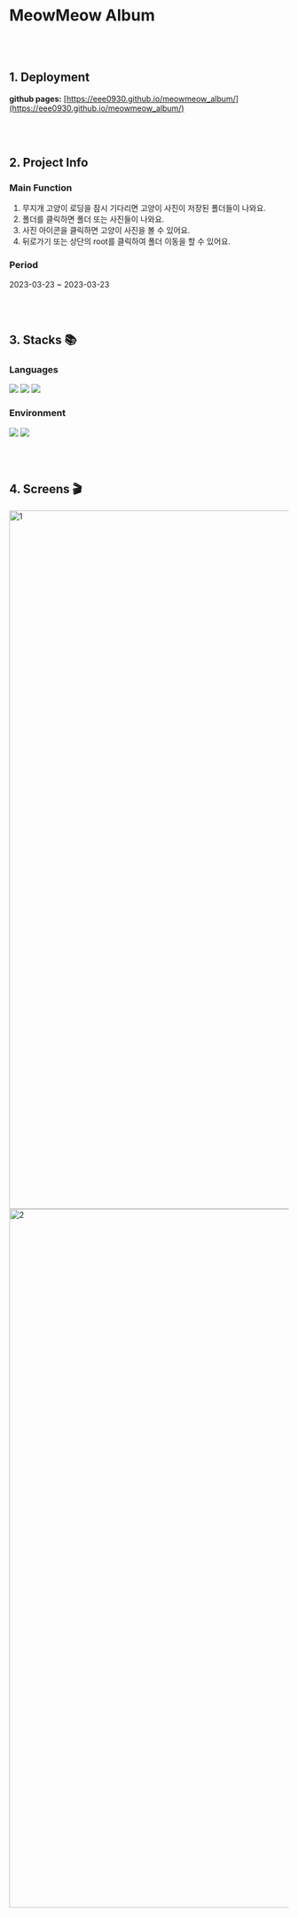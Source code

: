 # MeowMeow Album

<br><br>

## 1. Deployment
**github pages:** [https://eee0930.github.io/meowmeow_album/](https://eee0930.github.io/meowmeow_album/)

<br><br>

## 2. Project Info
### Main Function
1. 무지개 고양이 로딩을 잠시 기다리면 고양이 사진이 저장된 폴더들이 나와요.
2. 폴더를 클릭하면 폴더 또는 사진들이 나와요.
3. 사진 아이콘을 클릭하면 고양이 사진을 볼 수 있어요.
4. 뒤로가기 또는 상단의 root를 클릭하여 폴더 이동을 할 수 있어요.

### Period
2023-03-23 ~ 2023-03-23

<br><br>

## 3. Stacks 📚
### Languages
<div>
<img src="https://img.shields.io/badge/JavaScript-ffae00?style=for-the-badge&logo=javascript&logoColor=ffffff"/>
<img src="https://img.shields.io/badge/HTML-333333?style=for-the-badge&logo=html&logoColor=61DAFB"/>
<img src="https://img.shields.io/badge/CSS-DB7093?style=for-the-badge&logo=css&logoColor=white"/>
</div>

### Environment
<div>
<img src="https://img.shields.io/badge/Visual Studio Code-007ACC?style=for-the-badge&logo=visualstudiocode&logoColor=white"/>
<img src="https://img.shields.io/badge/GitHub-181717?style=for-the-badge&logo=github&logoColor=white"/>
</div>

<br><br>

## 4. Screens 🎬

<img width="1260" alt="1" src="https://github.com/eee0930/momentum_clone/assets/37135523/b5f0dbee-6ab7-41cc-8a5e-fdf0eaff020a">
<img width="1260" alt="2" src="https://github.com/eee0930/momentum_clone/assets/37135523/ea29e0a7-6593-484c-a433-0cf46f2f33db">
